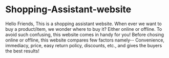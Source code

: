 # Shopping-Assistant-website
Hello Friends, 
This is a shopping assistant website. 
When ever we want to buy a product/item, we wonder where to buy it?
Either online or offline.
To avoid such confusing, this website comes in handy for you!
Before chosing online or offline, this website compares few factors namely--
Convenience, immediacy, price, easy return policy, discounts, etc., and gives the 
buyers the best results!
